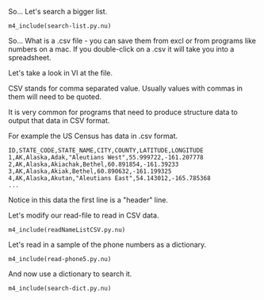 

So... Let's search a bigger list.


```
m4_include(search-list.py.nu)
```

So... What is a .csv file - you can save them from excl or from programs like
numbers on a mac.   If you double-click on a .csv it will take you into a
spreadsheet.

Let's take a look in VI at the file.

CSV stands for comma separated value.  Usually values with commas in them
will need to be quoted.

It is very common for programs that need to produce structure data to 
output that data in CSV format.

For example the US Census has data in .csv format.

```
ID,STATE_CODE,STATE_NAME,CITY,COUNTY,LATITUDE,LONGITUDE
1,AK,Alaska,Adak,"Aleutians West",55.999722,-161.207778
2,AK,Alaska,Akiachak,Bethel,60.891854,-161.39233
3,AK,Alaska,Akiak,Bethel,60.890632,-161.199325
4,AK,Alaska,Akutan,"Aleutians East",54.143012,-165.785368
...
```

Notice in this data the first line is a "header" line.

Let's modify our read-file to read in CSV data.

```
m4_include(readNameListCSV.py.nu)
```

Let's read in a sample of the phone numbers
as a dictionary.

```
m4_include(read-phone5.py.nu)
```

And now use a dictionary to search it.

```
m4_include(search-dict.py.nu)
```

